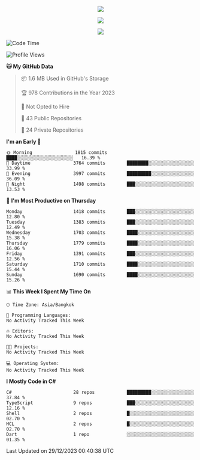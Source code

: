 <p align="center">
  <a href="say-hi.gif"> 
    <img align="center" src="say-hi.gif"/>
  </a>
</p>
<p align="center">
  <a href="https://github.com/htthinh1999">
    <img align="center" src="https://github-readme-stats-kappa-pink.vercel.app/api?username=htthinh1999&show_icons=true&count_private=true&theme=dracula"/>
  </a>
</p>
<p align="center">
  <a href="https://github.com/htthinh1999">
    <img src="https://github-readme-stats-kappa-pink.vercel.app/api/top-langs/?username=htthinh1999&layout=compact&langs_count=6&count_private=true&hide=tsql,hlsl,glsl,shaderlab&theme=dracula"/>
  </a>
</p>

<!--START_SECTION:waka-->
![Code Time](http://img.shields.io/badge/Code%20Time-0%20secs-blue)

![Profile Views](http://img.shields.io/badge/Profile%20Views-7-blue)

**🐱 My GitHub Data** 

> 📦 1.6 MB Used in GitHub's Storage 
 > 
> 🏆 978 Contributions in the Year 2023
 > 
> 🚫 Not Opted to Hire
 > 
> 📜 43 Public Repositories 
 > 
> 🔑 24 Private Repositories 
 > 
**I'm an Early 🐤** 

```text
🌞 Morning                1815 commits        ████░░░░░░░░░░░░░░░░░░░░░   16.39 % 
🌆 Daytime                3764 commits        ████████░░░░░░░░░░░░░░░░░   33.99 % 
🌃 Evening                3997 commits        █████████░░░░░░░░░░░░░░░░   36.09 % 
🌙 Night                  1498 commits        ███░░░░░░░░░░░░░░░░░░░░░░   13.53 % 
```
📅 **I'm Most Productive on Thursday** 

```text
Monday                   1418 commits        ███░░░░░░░░░░░░░░░░░░░░░░   12.80 % 
Tuesday                  1383 commits        ███░░░░░░░░░░░░░░░░░░░░░░   12.49 % 
Wednesday                1703 commits        ████░░░░░░░░░░░░░░░░░░░░░   15.38 % 
Thursday                 1779 commits        ████░░░░░░░░░░░░░░░░░░░░░   16.06 % 
Friday                   1391 commits        ███░░░░░░░░░░░░░░░░░░░░░░   12.56 % 
Saturday                 1710 commits        ████░░░░░░░░░░░░░░░░░░░░░   15.44 % 
Sunday                   1690 commits        ████░░░░░░░░░░░░░░░░░░░░░   15.26 % 
```


📊 **This Week I Spent My Time On** 

```text
🕑︎ Time Zone: Asia/Bangkok

💬 Programming Languages: 
No Activity Tracked This Week

🔥 Editors: 
No Activity Tracked This Week

🐱‍💻 Projects: 
No Activity Tracked This Week

💻 Operating System: 
No Activity Tracked This Week
```

**I Mostly Code in C#** 

```text
C#                       28 repos            █████████░░░░░░░░░░░░░░░░   37.84 % 
TypeScript               9 repos             ███░░░░░░░░░░░░░░░░░░░░░░   12.16 % 
Shell                    2 repos             █░░░░░░░░░░░░░░░░░░░░░░░░   02.70 % 
HCL                      2 repos             █░░░░░░░░░░░░░░░░░░░░░░░░   02.70 % 
Dart                     1 repo              ░░░░░░░░░░░░░░░░░░░░░░░░░   01.35 % 
```




 Last Updated on 29/12/2023 00:40:38 UTC
<!--END_SECTION:waka-->
